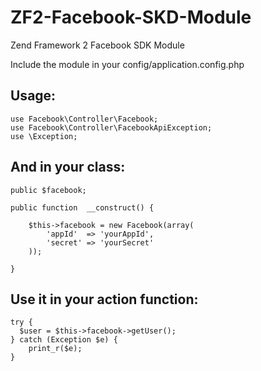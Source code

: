 ZF2-Facebook-SKD-Module
=======================

Zend Framework 2 Facebook SDK Module

Include the module in your config/application.config.php


Usage:
-----------------------

	use Facebook\Controller\Facebook;
	use Facebook\Controller\FacebookApiException;
	use \Exception;



And in your class:
-----------------------

	public $facebook;

	public function  __construct() {
		
		$this->facebook = new Facebook(array(
			'appId'  => 'yourAppId',
			'secret' => 'yourSecret'
		));

	}


Use it in your action function:
-----------------------

	try {
  	  $user = $this->facebook->getUser();
	} catch (Exception $e) {
		print_r($e);
	}

